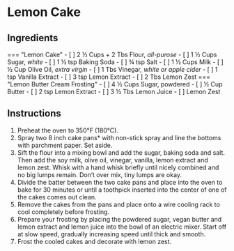 # Lemon Cake

## Ingredients

=== "Lemon Cake"
    - [ ] 2 ½ Cups + 2 Tbs Flour, *all-purose*
    - [ ] 1 ½ Cups Sugar, *white*
    - [ ] 1 ½ tsp Baking Soda
    - [ ] ¾ tsp Salt
    - [ ] 1 ½ Cups Milk
    - [ ] ½ Cup Olive Oil, *extra virgin*
    - [ ] 1 Tbs Vinegar, *white or apple cider*
    - [ ] 1 tsp Vanilla Extract
    - [ ] 3 tsp Lemon Extract
    - [ ] 2 Tbs Lemon Zest
=== "Lemon Butter Cream Frosting"
    - [ ] 4 ½ Cups Sugar, powdered
    - [ ] ½ Cup Butter
    - [ ] 2 tsp Lemon Extract
    - [ ] 3 ½ Tbs Lemon Juice
    - [ ] Lemon Zest

## Instructions
1. Preheat the oven to 350°F (180°C).
2. Spray two 8 inch cake pans* with non-stick spray and line the bottoms with parchment paper. Set aside.
3. Sift the flour into a mixing bowl and add the sugar, baking soda and salt. Then add the soy milk, olive oil, vinegar, vanilla, lemon extract and lemon zest. Whisk with a hand whisk briefly until nicely combined and no big lumps remain. Don’t over mix, tiny lumps are okay.
4. Divide the batter between the two cake pans and place into the oven to bake for 30 minutes or until a toothpick inserted into the center of one of the cakes comes out clean.
5. Remove the cakes from the pans and place onto a wire cooling rack to cool completely before frosting.
6. Prepare your frosting by placing the powdered sugar, vegan butter and lemon extract and lemon juice into the bowl of an electric mixer. Start off at slow speed, gradually increasing speed until thick and smooth.
7. Frost the cooled cakes and decorate with lemon zest.
